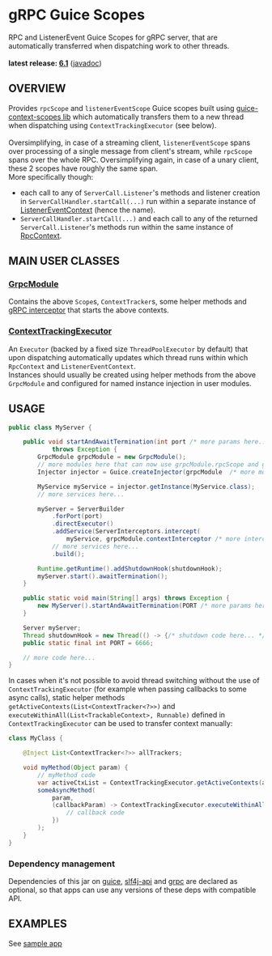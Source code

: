 # gRPC Guice Scopes

RPC and ListenerEvent Guice Scopes for gRPC server, that are automatically transferred when dispatching work to other threads.<br/>
<br/>
**latest release: [6.1](https://search.maven.org/artifact/pl.morgwai.base/grpc-scopes/6.1/jar)**
([javadoc](https://javadoc.io/doc/pl.morgwai.base/grpc-scopes/6.1))


## OVERVIEW

Provides `rpcScope` and `listenerEventScope` Guice scopes built using [guice-context-scopes lib](https://github.com/morgwai/guice-context-scopes) which automatically transfers them to a new thread when dispatching using `ContextTrackingExecutor` (see below).<br/>
<br/>
Oversimplifying, in case of a streaming client, `listenerEventScope` spans over processing of a single message from client's stream, while `rpcScope` spans over the whole RPC. Oversimplifying again, in case of a unary client, these 2 scopes have roughly the same span.<br/>
More specifically though:
* each call to any of `ServerCall.Listener`'s methods and listener creation in `ServerCallHandler.startCall(...)` run within a separate instance of [ListenerEventContext](src/main/java/pl/morgwai/base/grpc/scopes/ListenerEventContext.java) (hence the name).
* `ServerCallHandler.startCall(...)` and each call to any of the returned `ServerCall.Listener`'s methods run within the same instance of [RpcContext](src/main/java/pl/morgwai/base/grpc/scopes/RpcContext.java).


## MAIN USER CLASSES

### [GrpcModule](src/main/java/pl/morgwai/base/grpc/scopes/GrpcModule.java)
Contains the above `Scope`s, `ContextTracker`s, some helper methods and [gRPC interceptor](src/main/java/pl/morgwai/base/grpc/scopes/ContextInterceptor.java) that starts the above contexts.

### [ContextTrackingExecutor](src/main/java/pl/morgwai/base/grpc/scopes/ContextTrackingExecutor.java)
An `Executor` (backed by a fixed size `ThreadPoolExecutor` by default) that upon dispatching automatically updates which thread runs within which `RpcContext` and `ListenerEventContext`.<br/>
Instances should usually be created using helper methods from the above `GrpcModule` and configured for named instance injection in user modules.


## USAGE

```java
public class MyServer {

    public void startAndAwaitTermination(int port /* more params here... */)
            throws Exception {
        GrpcModule grpcModule = new GrpcModule();
        // more modules here that can now use grpcModule.rpcScope and grpcModule.listenerEventScope
        Injector injector = Guice.createInjector(grpcModule  /* more modules here... */);

        MyService myService = injector.getInstance(MyService.class);
        // more services here...

        myServer = ServerBuilder
            .forPort(port)
            .directExecutor()
            .addService(ServerInterceptors.intercept(
                myService, grpcModule.contextInterceptor /* more interceptors here... */))
            // more services here...
            .build();

        Runtime.getRuntime().addShutdownHook(shutdownHook);
        myServer.start().awaitTermination();
    }

    public static void main(String[] args) throws Exception {
        new MyServer().startAndAwaitTermination(PORT /* more params here... */);
    }

    Server myServer;
    Thread shutdownHook = new Thread(() -> {/* shutdown code here... */});
    public static final int PORT = 6666;

    // more code here...
}
```

In cases when it's not possible to avoid thread switching without the use of `ContextTrackingExecutor` (for example when passing callbacks to some async calls), static helper methods `getActiveContexts(List<ContextTracker<?>>)` and `executeWithinAll(List<TrackableContext>, Runnable)` defined in `ContextTrackingExecutor` can be used to transfer context manually:

```java
class MyClass {

    @Inject List<ContextTracker<?>> allTrackers;

    void myMethod(Object param) {
        // myMethod code
        var activeCtxList = ContextTrackingExecutor.getActiveContexts(allTrackers);
        someAsyncMethod(
            param,
            (callbackParam) -> ContextTrackingExecutor.executeWithinAll(activeCtxList, () -> {
                // callback code
            })
        );
    }
}
```

### Dependency management
Dependencies of this jar on [guice](https://search.maven.org/artifact/com.google.inject/guice), [slf4j-api](https://search.maven.org/artifact/org.slf4j/slf4j-api) and [grpc](https://search.maven.org/search?q=g:io.grpc) are declared as optional, so that apps can use any versions of these deps with compatible API.


## EXAMPLES

See [sample app](sample)
